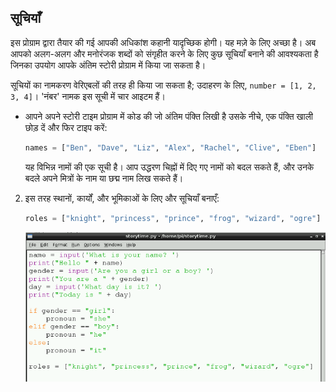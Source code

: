 ## सूचियाँ

इस प्रोग्राम द्वारा तैयार की गई आपकी अधिकांश कहानी यादृच्छिक होगी। यह मज़े के लिए अच्छा है। अब आपको अलग-अलग और मनोरंजक शब्दों को संगृहीत करने के लिए कुछ सूचियाँ बनाने की आवश्यकता है जिनका उपयोग आपके अंतिम स्टोरी प्रोग्राम में किया जा सकता है।

सूचियों का नामकरण वेरिएबलों की तरह ही किया जा सकता है; उदाहरण के लिए, `number = [1, 2, 3, 4]`। 'नंबर' नामक इस सूची में चार आइटम हैं।

- आपने अपने स्टोरी टाइम प्रोग्राम में कोड की जो अंतिम पंक्ति लिखी है उसके नीचे, एक पंक्ति खाली छोड़ दें और फिर टाइप करें:
    
    ```python
    names = ["Ben", "Dave", "Liz", "Alex", "Rachel", "Clive", "Eben"]
    ```
    
    यह विभिन्न नामों की एक सूची है। आप उद्धरण चिह्नों में दिए गए नामों को बदल सकते हैं, और उनके बदले अपने मित्रों के नाम या छद्म नाम लिख सकते हैं।

2. इस तरह स्थानों, कार्यों, और भूमिकाओं के लिए और सूचियाँ बनाएँ:
    
    ```python
    roles = ["knight", "princess", "prince", "frog", "wizard", "ogre"]
    ```
    
    ![](images/story4.png)
